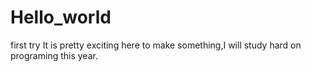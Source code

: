 # Hello_world
first try
It is pretty exciting here to make something,I will study hard on programing this year.
